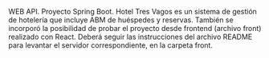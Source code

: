 WEB API. Proyecto Spring Boot. Hotel Tres Vagos es un sistema de gestión de hotelería que incluye ABM de huéspedes y reservas. También se incorporó la posibilidad  de probar el proyecto desde frontend (archivo front) realizado con React.  Deberá seguir las instrucciones del archivo README para levantar el servidor correspondiente, en la carpeta front.
